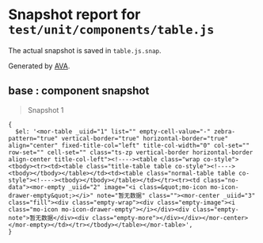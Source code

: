 # Snapshot report for `test/unit/components/table.js`

The actual snapshot is saved in `table.js.snap`.

Generated by [AVA](https://ava.li).

## base : component snapshot

> Snapshot 1

    {
      $el: '<mor-table _uiid="1" list="" empty-cell-value="-" zebra-pattern="true" vertical-border="true" horizontal-border="true" align="center" fixed-title-col="left" title-col-width="0" col-set="" row-set="" cell-set="" class="ts-zp vertical-border horizontal-border align-center title-col-left"><!----><table class="wrap co-style"><tbody><tr><td><table class="title-table table co-style"><!----><tbody></tbody></table></td><td><table class="normal-table table co-style"><!----><tbody></tbody></table></td></tr><tr><td class="no-data"><mor-empty _uiid="2" image="<i class=&quot;mo-icon mo-icon-drawer-empty&quot;></i>" note="暂无数据" class=""><mor-center _uiid="3" class="fill"><div class="empty-wrap"><div class="empty-image"><i class="mo-icon mo-icon-drawer-empty"></i></div><div class="empty-note">暂无数据</div><div class="empty-more"></div></div></mor-center></mor-empty></td></tr></tbody></table></mor-table>',
    }
